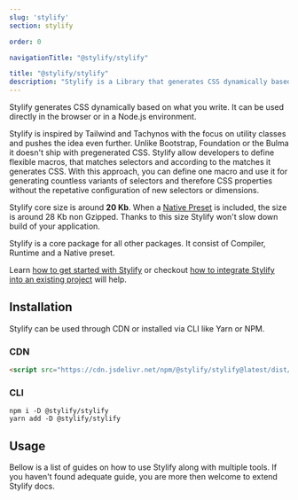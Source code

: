 ```yaml
---
slug: 'stylify'
section: stylify

order: 0

navigationTitle: "@stylify/stylify"

title: "@stylify/stylify"
description: "Stylify is a Library that generates CSS dynamically based on what you write."
---
```


Stylify generates CSS dynamically based on what you write. It can be used directly in the browser or in a Node.js environment.

Stylify is inspired by Tailwind and Tachynos with the focus on utility classes and pushes the idea even further. Unlike Bootstrap, Foundation or the Bulma it doesn't ship with pregenerated CSS.
Stylify allow developers to define flexible macros, that matches selectors and according to the matches it generates CSS. With this approach, you can define one macro and use it for generating countless variants of selectors and therefore CSS properties without the repetative configuration of new selectors or dimensions.

Stylify core size is around <strong>20 Kb</strong>. When a [Native Preset](/docs/stylify/native-preset) is included, the size is around 28 Kb non Gzipped. Thanks to this size Stylify won't slow down build of your application.

Stylify is a core package for all other packages. It consist of Compiler, Runtime and a Native preset.

Learn [how to get started with Stylify](/docs/get-started) or checkout [how to integrate Stylify into an existing project](/docs/get-started/migrating-to-stylify) will help.

## Installation
Stylify can be used through CDN or installed via CLI like Yarn or NPM.

### CDN

```html
<script src="https://cdn.jsdelivr.net/npm/@stylify/stylify@latest/dist/stylify.min.js"></script>
```

### CLI

```shell
npm i -D @stylify/stylify
yarn add -D @stylify/stylify
```

## Usage

Bellow is a list of guides on how to use Stylify along with multiple tools. If you haven't found adequate guide, you are more then welcome to extend Stylify docs.

<integration-blocks />
